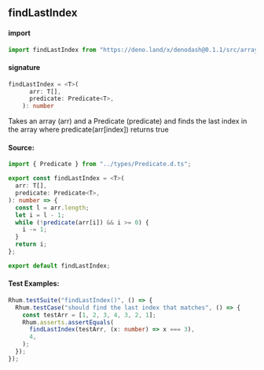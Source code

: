 
## findLastIndex

#### import
```typescript
import findLastIndex from "https://deno.land/x/denodash@0.1.1/src/array/findLastIndex.ts"
```

#### signature
```typescript
findLastIndex = <T>(
      arr: T[],
      predicate: Predicate<T>,
    ): number
```

Takes an array (arr) and a Predicate (predicate) and finds the last index in the array where predicate(arr[index]) returns true

#### Source:

```typescript
import { Predicate } from "../types/Predicate.d.ts";

export const findLastIndex = <T>(
  arr: T[],
  predicate: Predicate<T>,
): number => {
  const l = arr.length;
  let i = l - 1;
  while (!predicate(arr[i]) && i >= 0) {
    i -= 1;
  }
  return i;
};

export default findLastIndex;

```

#### Test Examples: 

```typescript
Rhum.testSuite("findLastIndex()", () => {
  Rhum.testCase("should find the last index that matches", () => {
    const testArr = [1, 2, 3, 4, 3, 2, 1];
    Rhum.asserts.assertEquals(
      findLastIndex(testArr, (x: number) => x === 3),
      4,
    );
  });
});
```

  